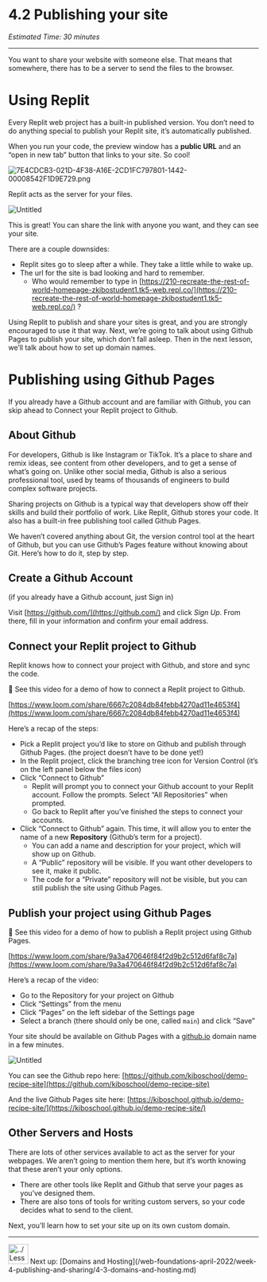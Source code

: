 # 4.2 Publishing your site

*Estimated Time: 30 minutes*

---

You want to share your website with someone else. That means that somewhere, there has to be a server to send the files to the browser.

# Using Replit

Every Replit web project has a built-in published version. You don’t need to do anything special to publish your Replit site, it’s automatically published.

When you run your code, the preview window has a **public URL** and an “open in new tab” button that links to your site. So cool!

![7E4CDCB3-021D-4F38-A16E-2CD1FC797801-1442-00008542F1D9E729.png](/web-foundations-april-2022/week-4-publishing-and-sharing/4-2-publishing-your-site/7e4cdcb3-021d-4f38-a16e-2cd1fc797801-1442-00008542f1d9e729.png)

Replit acts as the server for your files.

![Untitled](/web-foundations-april-2022/week-4-publishing-and-sharing/4-3-domains-and-hosting/untitled.png)

This is great! You can share the link with anyone you want, and they can see your site.

There are a couple downsides:

- Replit sites go to sleep after a while. They take a little while to wake up.
- The url for the site is bad looking and hard to remember.
    - Who would remember to type in [https://210-recreate-the-rest-of-world-homepage-zkibostudent1.tk5-web.repl.co/](https://210-recreate-the-rest-of-world-homepage-zkibostudent1.tk5-web.repl.co/) ?

Using Replit to publish and share your sites is great, and you are strongly encouraged to use it that way. Next, we’re going to talk about using Github Pages to publish your site, which don’t fall asleep. Then in the next lesson, we’ll talk about how to set up domain names.

# Publishing using Github Pages

If you already have a Github account and are familiar with Github, you can skip ahead to Connect your Replit project to Github.

## About Github

For developers, Github is like Instagram or TikTok. It’s a place to share and remix ideas, see content from other developers, and to get a sense of what’s going on. Unlike other social media, Github is also a serious professional tool, used by teams of thousands of engineers to build complex software projects.

Sharing projects on Github is a typical way that developers show off their skills and build their portfolio of work. Like Replit, Github stores your code. It also has a built-in free publishing tool called Github Pages.

We haven’t covered anything about Git, the version control tool at the heart of Github, but you can use Github’s Pages feature without knowing about Git. Here’s how to do it, step by step.

## Create a Github Account

(if you already have a Github account, just Sign in)

Visit [https://github.com/](https://github.com/) and click *Sign Up*. From there, fill in your information and confirm your email address. 

## Connect your Replit project to Github

Replit knows how to connect your project with Github, and store and sync the code.

<aside>
🎥 See this video for a demo of how to connect a Replit project to Github.

</aside>

[https://www.loom.com/share/6667c2084db84febb4270ad11e4653f4](https://www.loom.com/share/6667c2084db84febb4270ad11e4653f4)

Here’s a recap of the steps:

- Pick a Replit project you’d like to store on Github and publish through Github Pages. (the project doesn’t have to be done yet!)
- In the Replit project, click the branching tree icon for Version Control (it’s on the left panel below the files icon)
- Click “Connect to Github”
    - Replit will prompt you to connect your Github account to your Replit account. Follow the prompts. Select “All Repositories” when prompted.
    - Go back to Replit after you’ve finished the steps to connect your accounts.
- Click “Connect to Github” again. This time, it will allow you to enter the name of a new **Repository** (Github’s term for a project).
    - You can add a name and description for your project, which will show up on Github.
    - A “Public” repository will be visible. If you want other developers to see it, make it public.
    - The code for a “Private” repository will not be visible, but you can still publish the site using Github Pages.

## Publish your project using Github Pages

<aside>
🎥 See this video for a demo of how to publish a Replit project using Github Pages.

</aside>

[https://www.loom.com/share/9a3a470646f84f2d9b2c512d6faf8c7a](https://www.loom.com/share/9a3a470646f84f2d9b2c512d6faf8c7a)

Here’s a recap of the video:

- Go to the Repository for your project on Github
- Click “Settings” from the menu
- Click “Pages” on the left sidebar of the Settings page
- Select a branch (there should only be one, called `main`) and click “Save”

Your site should be available on Github Pages with a [github.io](http://github.io) domain name in a few minutes.

![Untitled](/web-foundations-april-2022/week-4-publishing-and-sharing/4-3-domains-and-hosting/untitled-1.png)

You can see the Github repo here: [https://github.com/kiboschool/demo-recipe-site](https://github.com/kiboschool/demo-recipe-site)

And the live Github Pages site here: [https://kiboschool.github.io/demo-recipe-site/](https://kiboschool.github.io/demo-recipe-site/)

## Other Servers and Hosts

There are lots of other services available to act as the server for your webpages. We aren’t going to mention them here, but it’s worth knowing that these aren’t your only options. 

- There are other tools like Replit and Github that serve your pages as you’ve designed them.
- There are also tons of tools for writing custom servers, so your code decides what to send to the client.

Next, you’ll learn how to set your site up on its own custom domain.

---

<aside>
<img src="../Lesson%200%20Learning%20With%20Kibo%206427d2f5f1ae4576a3b083dd8476d915/man-in-hike.png" alt="../Lesson%200%20Learning%20With%20Kibo%206427d2f5f1ae4576a3b083dd8476d915/man-in-hike.png" width="40px" /> Next up: [Domains and Hosting](/web-foundations-april-2022/week-4-publishing-and-sharing/4-3-domains-and-hosting.md)

</aside>
